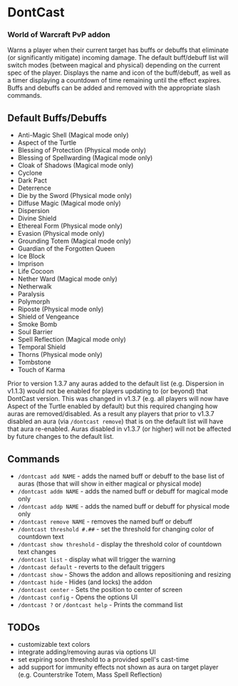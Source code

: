 # DontCast
### World of Warcraft PvP addon
Warns a player when their current target has buffs or debuffs that eliminate (or significantly mitigate) incoming damage. The default buff/debuff list will switch modes (between magical and physical) depending on the current spec of the player. Displays the name and icon of the buff/debuff, as well as a timer displaying a countdown of time remaining until the effect expires. Buffs and debuffs can be added and removed with the appropriate slash commands.

## Default Buffs/Debuffs
* Anti-Magic Shell (Magical mode only)
* Aspect of the Turtle
* Blessing of Protection (Physical mode only)
* Blessing of Spellwarding (Magical mode only)
* Cloak of Shadows (Magical mode only)
* Cyclone
* Dark Pact
* Deterrence
* Die by the Sword (Physical mode only)
* Diffuse Magic (Magical mode only)
* Dispersion
* Divine Shield
* Ethereal Form (Physical mode only)
* Evasion (Physical mode only)
* Grounding Totem (Magical mode only)
* Guardian of the Forgotten Queen
* Ice Block
* Imprison
* Life Cocoon
* Nether Ward (Magical mode only)
* Netherwalk
* Paralysis
* Polymorph
* Riposte (Physical mode only)
* Shield of Vengeance
* Smoke Bomb
* Soul Barrier
* Spell Reflection (Magical mode only)
* Temporal Shield
* Thorns (Physical mode only)
* Tombstone
* Touch of Karma

Prior to version 1.3.7 any auras added to the default list (e.g. Dispersion in v1.1.3) would not be enabled for players updating to (or beyond) that DontCast version. This was changed in v1.3.7 (e.g. all players will now have Aspect of the Turtle enabled by default) but this required changing how auras are removed/disabled. As a result any players that prior to v1.3.7 disabled an aura (via `/dontcast remove`) that is on the default list will have that aura re-enabled. Auras disabled in v1.3.7 (or higher) will not be affected by future changes to the default list.

## Commands
* `/dontcast add NAME` - adds the named buff or debuff to the base list of auras (those that will show in either magical or physical mode)
* `/dontcast addm NAME` - adds the named buff or debuff for magical mode only
* `/dontcast addp NAME` - adds the named buff or debuff for physical mode only
* `/dontcast remove NAME` - removes the named buff or debuff
* `/dontcast threshold #.##` - set the threshold for changing color of countdown text
* `/dontcast show threshold` - display the threshold color of countdown text changes
* `/dontcast list` - display what will trigger the warning
* `/dontcast default` - reverts to the default triggers
* `/dontcast show` - Shows the addon and allows repositioning and resizing
* `/dontcast hide` - Hides (and locks) the addon
* `/dontcast center` - Sets the position to center of screen
* `/dontcast config` - Opens the options UI
* `/dontcast ?` or `/dontcast help` - Prints the command list

## TODOs
* customizable text colors
* integrate adding/removing auras via options UI
* set expiring soon threshold to a provided spell's cast-time
* add support for immunity effects not shown as aura on target player (e.g. Counterstrike Totem, Mass Spell Reflection)
